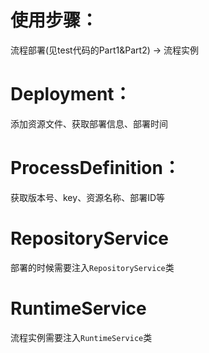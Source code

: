 # 使用步骤：
流程部署(见test代码的Part1&Part2) -> 流程实例

# Deployment：
添加资源文件、获取部署信息、部署时间

# ProcessDefinition：
获取版本号、key、资源名称、部署ID等

# RepositoryService
部署的时候需要注入`RepositoryService`类


# RuntimeService
流程实例需要注入`RuntimeService`类